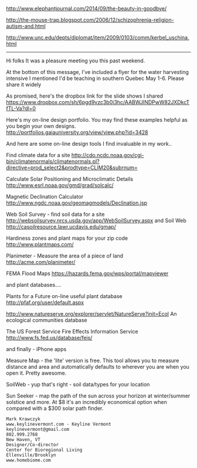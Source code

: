 http://www.elephantjournal.com/2014/09/the-beauty-in-goodbye/

http://the-mouse-trap.blogspot.com/2006/12/schizophrenia-religion-autism-and.html

http://www.unc.edu/depts/diplomat/item/2009/0103/comm/kerbel_uschina.html

---

Hi folks
It was a pleasure meeting you this past weekend.

At the bottom of this message, I've included a flyer for the water harvesting intensive I mentioned I'd be teaching in southern Quebec May 1-6.  Please share it widely

As promised, here's the dropbox link for the slide shows I shared
https://www.dropbox.com/sh/6pgd9vzc3b0i3hc/AABWJINDPwW82JXDkcTfTL-Va?dl=0

Here's my on-line design portfolio.  You may find these examples helpful as you begin your own designs.
http://portfolios.gaiauniversity.org/view/view.php?id=3428


And here are some on-line design tools I find invaluable in my work..

Find climate data for a site
http://cdo.ncdc.noaa.gov/cgi-bin/climatenormals/climatenormals.pl?directive=prod_select2&prodtype=CLIM20&subrnum=

Calculate Solar Positioning and Microclimatic Details
http://www.esrl.noaa.gov/gmd/grad/solcalc/

Magnetic Declination Calculator
http://www.ngdc.noaa.gov/geomagmodels/Declination.jsp

Web Soil Survey - find soil data for a site
http://websoilsurvey.nrcs.usda.gov/app/WebSoilSurvey.aspx
and Soil Web
http://casoilresource.lawr.ucdavis.edu/gmap/

Hardiness zones and plant maps for your zip code
http://www.plantmaps.com/

Planimeter - Measure the area of a piece of land 
http://acme.com/planimeter/

FEMA Flood Maps
https://hazards.fema.gov/wps/portal/mapviewer

and plant databases....

Plants for a Future on-line useful plant database
http://pfaf.org/user/default.aspx

http://www.natureserve.org/explorer/servlet/NatureServe?init=Ecol
An ecological communities database

The US Forest Service Fire Effects Information Service
http://www.fs.fed.us/database/feis/


and finally - iPhone apps

Measure Map - the 'lite' version is free.  This tool allows you to measure distance and area and automatically defaults to wherever you are when you open it.  Pretty awesome.

SoilWeb - yup that's right - soil data/types for your location

Sun Seeker - map the path of the sun across your horizon at winter/summer solstice and more.  At $8 it's an incredibly economical option when compared with a $300 solar path finder.



~~~~~~~~~~~~~~~~~~~~~
Mark Krawczyk
www.keylinevermont.com - Keyline Vermont
keylinevermont@gmail.com
802.999.2768
New Haven, VT
Designer/Co-director
Center for Bioregional Living
Ellenville/Brooklyn
www.homebiome.com
